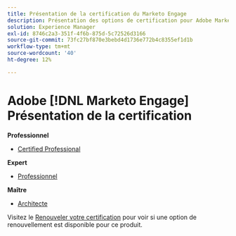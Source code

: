 ```yaml
---
title: Présentation de la certification du Marketo Engage
description: Présentation des options de certification pour Adobe Marketo Engage
solution: Experience Manager
exl-id: 8746c2a3-351f-4f6b-875d-5c72526d3166
source-git-commit: 73fc27bf870e3bebd4d1736e772b4c8355ef1d1b
workflow-type: tm+mt
source-wordcount: '40'
ht-degree: 12%

---
```


# Adobe [!DNL Marketo Engage] Présentation de la certification

**Professionnel**

* [Certified Professional](/help/certifications/ame/ame-p.md) <!--AD0-E555-->

**Expert**

* [Professionnel](/help/certifications/ame/ame-e-business.md) <!--AD0-E559-->

**Maître**

* [Architecte](/help/certifications/ame/ame-m-architect-23-08.md) <!--AD0-E560-->

Visitez le [Renouveler votre certification](/help/certifications/renew.md) pour voir si une option de renouvellement est disponible pour ce produit.
